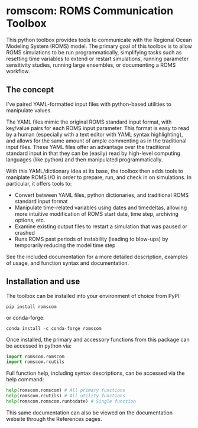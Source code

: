 # romscom: ROMS Communication Toolbox

This python toolbox provides tools to communicate with the Regional Ocean Modeling System (ROMS) model.  The primary goal of this toolbox is to allow ROMS simulations to be run programmatically, simplifying tasks such as resetting time variables to extend or restart simulations, running parameter sensitivity studies, running large ensembles, or documenting a ROMS workflow.

## The concept

I've paired YAML-formatted input files with python-based utilities to manipulate values.

The YAML files mimic the original ROMS standard input format, with key/value pairs for each ROMS input parameter. This format is easy to read by a human (especially with a text editor with YAML syntax highlighting), and allows for the same amount of ample commenting as in the traditional input files.  These YAML files offer an advantage over the traditional standard input in that they can be (easily) read by high-level computing languages (like python) and then manipulated programmatically.

With this YAML/dictionary idea at its base, the toolbox then adds tools to maniplate ROMS I/O in order to prepare, run, and check in on simulations.  In particular, it offers tools to:

- Convert between YAML files, python dictionaries, and traditional ROMS standard input format
- Manipulate time-related variables using dates and timedeltas, allowing more intuitive modification of ROMS start date, time step, archiving options, etc.
- Examine existing output files to restart a simulation that was paused or crashed
- Runs ROMS past periods of instability (leading to blow-ups) by temporarily reducing the model time step 

See the included documentation for a more detailed description, examples of usage, and function syntax and documentation.

## Installation and use

The toolbox can be installed into your environment of choice from PyPI:

```
pip install romscom
```

or conda-forge:

``` 
conda install -c conda-forge romscom 
```

Once installed, the primary and accessory functions from this package can be accessed in python via:

```python
import romscom.romscom
import romscom.rcutils
```

Full function help, including syntax descriptions, can be accessed via the help command:

```python
help(romscom.romscom) # All primary functions
help(romscom.rcutils) # All utility functions
help(romscom.romscom.runtodate) # Single function
```

This same documentation can also be viewed on the documentation website through the References pages.
